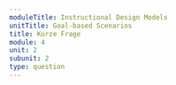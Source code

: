 ```yaml
---
moduleTitle: Instructional Design Models
unitTitle: Goal-based Scenarios
title: Kurze Frage
module: 4
unit: 2
subunit: 2
type: question
---
```


<multiplechoice question="Welche dieser Aussagen zu Goal-Based Scenarios sind korrekt?"></question>